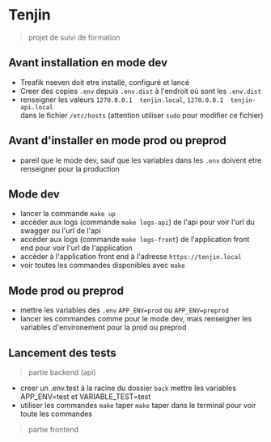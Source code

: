 # Tenjin

> projet de suivi de formation

## Avant installation en mode dev
- Treafik nseven doit etre installé, configuré et lancé
- Creer des copies `.env` depuis `.env.dist` à l'endroit où sont les `.env.dist`
- renseigner les valeurs `1270.0.0.1  tenjin.local`, `1270.0.0.1  tenjin-api.local`  
  dans le fichier `/etc/hosts` (attention utiliser `sudo` pour modifier ce fichier)

## Avant d'installer en mode prod ou preprod
- pareil que le mode dev, sauf que les variables dans les `.env` doivent etre renseigner pour la production

## Mode dev
- lancer la commande `make up`
- accèder aux logs (commande `make logs-api`) de l'api pour voir l'url du swagger ou l'url de l'api
- accèder aux logs (commande `make logs-front`) de l'application front end pour voir l'url de l'application
- accèder à l'application front end à l'adresse `https://tenjin.local`
- voir toutes les commandes disponibles avec `make`

## Mode prod ou preprod
- mettre les variables des `.env` `APP_ENV=prod` ou `APP_ENV=preprod`
- lancer les commandes comme pour le mode dev, mais renseigner les variables d'environement pour la prod ou preprod

## Lancement des tests
> partie backend (api)
- creer un .env.test à la racine du dossier `back` mettre les variables APP_ENV=test et VARIABLE_TEST=test  
- utiliser les commandes `make` taper `make` taper dans le terminal pour voir toute les commandes  

> partie frontend
